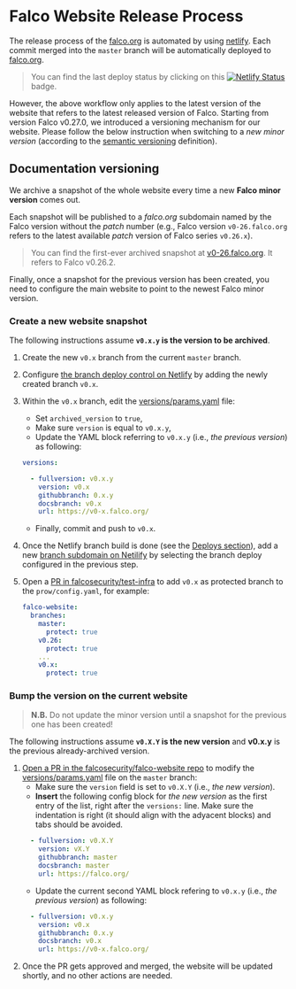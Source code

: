 # Falco Website Release Process


The release process of the [falco.org](https://falco.org) is automated by using [netlify](https://www.netlify.com/). Each commit merged into the `master` branch will be automatically deployed to [falco.org](https://falco.org).

> You can find the last deploy status by clicking on this [![Netlify Status](https://api.netlify.com/api/v1/badges/3ff1ba0c-68c8-4f94-b8fa-6260c6ae1925/deploy-status)](https://app.netlify.com/sites/falcosecurity/deploys) badge.

However, the above workflow only applies to the latest version of the website that refers to the latest released version of Falco. Starting from version Falco v0.27.0, we introduced a versioning mechanism for our website. Please follow the below instruction when switching to a *new minor version* (according to the [semantic versioning](https://semver.org/) definition).

## Documentation versioning

We archive a snapshot of the whole website every time a new **Falco minor version** comes out.

Each snapshot will be published to a *falco.org* subdomain named by the Falco version without the *patch* number (e.g., Falco version `v0-26.falco.org` refers to the latest available *patch* version of Falco series `v0.26.x`).

> You can find the first-ever archived snapshot at [v0-26.falco.org](https://v0-26.falco.org/). It refers to Falco v0.26.2.

Finally, once a snapshot for the previous version has been created, you need to configure the main website to point to the newest Falco minor version.

### Create a new website snapshot

The following instructions assume **`v0.x.y` is the version to be archived**.

1. Create the new `v0.x` branch from the current `master` branch.
2. Configure [the branch deploy control on Netlify](https://docs.netlify.com/site-deploys/overview/#branch-deploy-controls) by adding the newly created branch `v0.x`.
3. Within the `v0.x` branch, edit the [versions/params.yaml](config/_default/versions/params.yaml) file:
    - Set `archived_version` to `true`,
    - Make sure `version` is equal to `v0.x.y`,
    - Update the YAML block referring to `v0.x.y` (i.e., *the previous version*) as following:
    ```yaml
    versions:

      - fullversion: v0.x.y
        version: v0.x
        githubbranch: 0.x.y
        docsbranch: v0.x
        url: https://v0-x.falco.org/
    ```
    - Finally, commit and push to `v0.x`.
4. Once the Netlify branch build is done (see the [Deploys section](https://app.netlify.com/sites/falcosecurity/deploys)), add a new [branch subdomain on Netilify](https://docs.netlify.com/domains-https/custom-domains/multiple-domains/#branch-subdomains) by selecting the branch deploy configured in the previous step.
5. Open a [PR in falcosecurity/test-infra](https://github.com/falcosecurity/test-infra/edit/master/config/config.yaml) to add `v0.x` as protected branch to the `prow/config.yaml`, for example:

    ```yaml
    falco-website:
      branches:
        master:
          protect: true
        v0.26:
          protect: true
        ...
        v0.x:
          protect: true
    ```

### Bump the version on the current website

> **N.B.** Do not update the minor version until a snapshot for the previous one has been created!
>
The following instructions assume **`v0.X.Y` is the new version** and **v0.x.y** is the previous already-archived version.

1. [Open a PR in the falcosecurity/falco-website repo](https://github.com/falcosecurity/falco-website/edit/master/config/_default/versions/params.yaml) to modify the [versions/params.yaml](config/_default/versions/params.yaml) file on the `master` branch:
    - Make sure the `version` field is set to `v0.X.Y` (i.e., *the new version*).
    - **Insert** the following config block for *the new version* as the first entry of the list, right after the `versions:` line. Make sure the indentation is right (it should align with the adyacent blocks) and tabs should be avoided.
    ```yaml
      - fullversion: v0.X.Y
        version: vX.Y
        githubbranch: master
        docsbranch: master
        url: https://falco.org/
    ```
    - Update the current second YAML block refering to `v0.x.y` (i.e., *the previous version*) as following:
    ```yaml
      - fullversion: v0.x.y
        version: v0.x
        githubbranch: 0.x.y
        docsbranch: v0.x
        url: https://v0-x.falco.org/
    ```
2. Once the PR gets approved and merged, the website will be updated shortly, and no other actions are needed.
